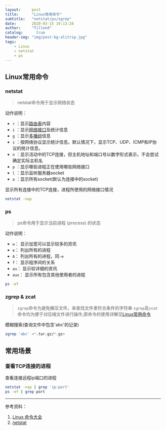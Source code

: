 ```yaml
---
layout:     post
title:      "Linux常用命令"
subtitle:   "netstat/ps/zgrep"
date:       2020-03-15 19:13:28
author:     "Tillend"
catalog:      true
header-img: "img/post-bg-alitrip.jpg"
tags:
    - Linux
    - netstat
    - ps
---
```



## Linux常用命令

### netstat

> netstat命令用于显示网络状态

动作说明：

- `r` ：显示[路由表](https://zh.wikipedia.org/wiki/%E8%B7%AF%E7%94%B1%E8%A1%A8)内容
- `i` ：显示[网络接口](https://zh.wikipedia.org/wiki/%E7%B6%B2%E8%B7%AF%E6%8F%92%E5%BA%A7)及统计信息
- `g` ：显示[多播组](https://zh.wikipedia.org/wiki/%E5%A4%9A%E6%92%AD#IP%E5%A4%9A%E6%92%AD)信息
- `s` ：按网络协议显示统计信息。默认情况下，显示TCP、UDP、ICMP和IP协议的统计信息。
- `n` ：显示活动中的TCP连接，但主机地址和端口号以数字形式表示，不会尝试确定实际主机名
- `p` ：显示哪些进程正在使用哪些网络接口
- `l` ：显示监听服务器socket
- `a` ：显示所有socket(默认为连接中的socket)

显示所有连接中的TCP连接，进程所使用的网络接口情况
```bash
netstat -nap
```

### ps
> ps命令用于显示当前进程 (process) 的状态

动作说明：
- `w`： 显示加宽可以显示较多的资讯
- `e`： 列出所有的进程
- `A`： 列出所有的进程，同`-e`
- `f`： 显示程序间的关系
- `au`： 显示较详细的资讯
- `aux`： 显示所有包含其他使用者的进程

```bash
ps -ef
```

### zgrep & zcat
> `zgrep`命令为避免解压文件，来查找文件里符合条件的字符串
`zgrep`及`zcat`命令均为便于对压缩文件进行操作,原命令的使用详解见[Linux常用命令](https://blog.csdn.net/why_still_confused/article/details/84863795)

模糊搜索(查询文件中包含'abc'的记录)
```bash
zgrep 'abc' <*.tar.gz/*.gz>
```


## 常用场景

### 查看TCP连接的进程
查看连接远程ip端口的进程
```bash
netstat -nap | grep 'ip:port'
ps -ef | grep port
```

---
参考资料：
1. [Linux 命令大全](http://www.runoob.com/linux/linux-command-manual.html)
2. [netstat](https://zh.wikipedia.org/wiki/Netstat)